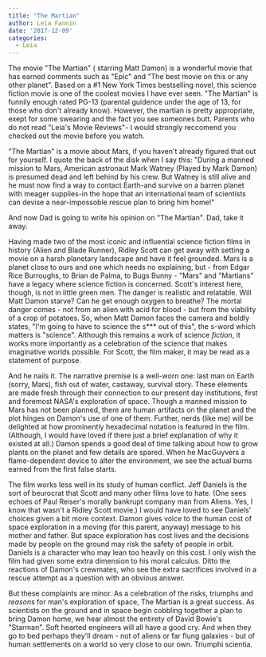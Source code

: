 ```yaml
---
title: "The Martian"
author: Leia Fannin
date: '2017-12-09'
categories:
  - Leia
---
```


The movie "The Martian" ( starring Matt Damon) is a wonderful movie that has earned comments such as "Epic" and "The best movie on this or any other planet". Based on a #1 New York Times bestselling novel, this science fiction movie is one of the coolest movies I have ever seen. "The Martian" is funnily enough rated PG-13 (parental guidence under the age of 13, for those who don't already know). However, the martian is pretty appropriate, exept for some swearing and the fact you see someones butt. Parents who do not read "Leia's Movie Reviews"- I would strongly reccomend you checked out the movie before you watch.

"The Martian" is a movie about Mars, if you haven't already figured that out for yourself. I quote the back of the disk when I say this: "During a manned mission to Mars, American astronaut Mark Watney (Played by Mark Damon) is presumed dead and left  behind by his crew. But Watney is still alive and he must now find a way to contact Earth-and survive on a barren planet with meager supplies-in the hope that an international team of scientists can devise a near-impossoble rescue plan to bring him home!" 

And now Dad is going to write his opinion on "The Martian". Dad, take it away.

Having made two of the most iconic and influential science fiction films in history (Alien and Blade Runner), Ridley Scott can get away with setting a movie on a harsh planetary landscape and have it feel grounded. Mars is a planet close to ours and one which needs no explaining, but - from Edgar Rice Burroughs, to Brian de Palma, to Bugs Bunny - "Mars" and "Martians" have a legacy where science fiction is concerned. Scott's interest here, though, is not in little green men. The danger is realistic and relatable. Will Matt Damon starve? Can he get enough oxygen to breathe? The mortal danger comes - not from an alien with acid for blood - but from the viability of a crop of potatoes. So, when Matt Damon faces the camera and boldly states, "I'm going to have to science the s*** out of this", the s-word which matters is "science".  Although this remains a work of science _fiction_, it works more importantly as a celebration of the science that makes imaginative worlds possible. For Scott, the film maker, it may be read as a statement of purpose.

And he nails it. The narrative premise is a well-worn one: last man on Earth (sorry, Mars), fish out of water, castaway, survival story. These elements are made fresh through their connection to our present day institutions, first and foremost NASA's exploration of space. Though a manned mission to Mars has not been planned, there are human artifacts on the planet and the plot hinges on Damon's use of one of them. Further, nerds (like me) will be delighted at how prominently hexadecimal notation is featured in the film. (Although, I would have loved if there just a brief explanation of why it existed at all.) Damon spends a good deal of time talking about how to grow plants on the planet and few details are spared. When he MacGuyvers a flame-dependent device to alter the environment, we see the actual burns earned from the first false starts. 

The film works less well in its study of human conflict. Jeff Daniels is the sort of beurocrat that Scott and many other films love to hate. (One sees echoes of Paul Reiser's morally bankrupt company man from Aliens. Yes, I know that wasn't a Ridley Scott movie.) I would have loved to see Daniels' choices given a bit more context. Damon gives voice to the human cost of space exploration in a moving (for this parent, anyway) message to his mother and father. But space exploration has cost lives and the decisions made by people on the ground may risk the safety of people in orbit. Daniels is a character who may lean too heavily on this cost. I only wish the film had given some extra dimension to his moral calculus. Ditto the reactions of Damon's crewmates, who see the extra sacrifices involved in a rescue attempt as a question with an obvious answer. 

But these complaints are minor. As a celebration of the risks, triumphs and _reasons_ for man's exploration of space, The Martian is a great success. As scientists on the ground and in space begin cobbling together a plan to bring Damon home, we hear almost the entirety of David Bowie's "Starman". Soft hearted engineers will all have a good cry. And when they go to bed perhaps they'll dream - not of aliens or far flung galaxies - but of human settlements on a world so very close to our own. Triumphi scientia.
